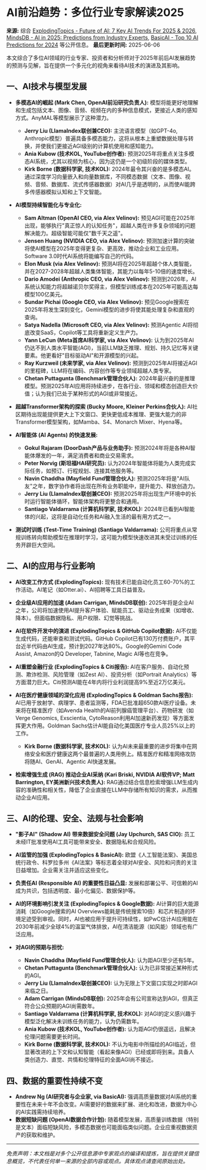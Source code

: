 # AI前沿趋势：多位行业专家解读2025

**来源:** 综合 [ExplodingTopics - Future of AI: 7 Key AI Trends For 2025 & 2026](https://explodingtopics.com/blog/future-of-ai), [MindsDB - AI in 2025: Predictions from Industry Experts](https://mindsdb.com/blog/ai-in-2025-predictions-from-industry-experts), [BasicAI - Top 10 AI Predictions for 2024](https://www.basic.ai/blog-post/top-10-ai-predictions-for-2024) 等公开信息。
**最后更新时间:** 2025-06-06

本文综合了多位AI领域的行业专家、投资者和分析师对于2025年前后AI发展趋势的预测与见解，旨在提供一个多元化的视角来看待AI技术的演进及其影响。

## 一、AI技术与模型发展

*   **多模态AI的崛起 (Mark Chen, OpenAI前沿研究负责人):** 模型将能更好地理解和生成包括文本、图像、音频、视频在内的多种信息模式，更接近人类的感知方式。AnyMAL等模型展示了这种潜力。
    *   **Jerry Liu (LlamaIndex联创兼CEO):** 主流语言模型（如GPT-4o, Anthropic模型）普遍具备多模态能力，这将从根本上重塑数据处理与转换，并使我们更接近AGI级别的计算机使用和感知能力。
    *   **Ania Kubow (技术KOL, YouTube创作者):** 预测2025年将重点关注多模态AI系统，尤其以视频为核心，因为这仍是一个初级阶段的媒体类型。
    *   **Kirk Borne (数据科学家, 技术KOL):** 2024年最令其兴奋的是多模态AI。通过深度学习向量嵌入和向量数据库，不同模态数据（文本、图像、视频、音频、数据库、流式传感器数据）对AI几乎是透明的，从而使AI能跨多传感器模拟认知和上下文智能。

*   **AI模型持续智能化与专业化:**
    *   **Sam Altman (OpenAI CEO, via Alex Velinov):** 预见AGI可能在2025年出现，能够执行"真正惊人的认知任务"，超越人类在许多复杂领域的问题解决能力。超级智能可能仅"数千天之遥"。
    *   **Jensen Huang (NVIDIA CEO, via Alex Velinov):** 预测加速计算的突破将使AI模型在2025年变得更复杂、更高效，推动企业和工业应用。Software 3.0时代AI系统将能编写自己的代码。
    *   **Elon Musk (via Alex Velinov):** 预测AI将在2025年超越个体人类智能，并在2027-2028年超越人类集体智能，其能力以每年5-10倍的速度增长。
    *   **Dario Amodei (Anthropic CEO, via Alex Velinov):** 预测到2026年，AI系统认知能力将超越诺贝尔奖得主，但模型训练成本在2025年可能高达每模型100亿美元。
    *   **Sundar Pichai (Google CEO, via Alex Velinov):** 预见Google搜索在2025年将发生深刻变化，Gemini模型的进步将使其能处理复杂和直观的查询。
    *   **Satya Nadella (Microsoft CEO, via Alex Velinov):** 预测Agentic AI将彻底改变SaaS，Copilot等工具将重新定义生产力。
    *   **Yann LeCun (Meta首席AI科学家, via Alex Velinov):** 认为到2025年AI仍达不到人类水平智能(AGI)，当前LLM缺乏推理、规划、持久记忆等关键要素。他更看好"目标驱动AI"和开源模型的兴起。
    *   **Ray Kurzweil (未来学家, via Alex Velinov):** 预测到2025年AI将接近AGI的里程碑，LLM将在编码、内容创作等专业领域超越人类专家。
    *   **Chetan Puttagunta (Benchmark管理合伙人):** 2024年最兴奋的是推理模型。预测2025年AI应用将持续进步，在各行业、领域和模态创造巨大价值；认为我们已处于某种形式的AGI或非常接近。

*   **超越Transformer架构的探索 (Bucky Moore, Kleiner Perkins合伙人):** AI社区期待出现能提供更大上下文窗口、更快更低成本推理、更强大能力的非Transformer模型架构，如Mamba、S4、Monarch Mixer、Hyena等。

*   **AI智能体 (AI Agents) 的快速发展:**
    *   **Gokul Rajaram (DoorDash产品与业务助手):** 预测2024年将是各种AI智能体爆发的一年，满足消费者和商业交易需求。
    *   **Peter Norvig (斯坦福HAI研究员):** 认为2024年智能体将能为人类完成实际任务，如预订、行程规划、连接其他服务等。
    *   **Navin Chaddha (Mayfield Fund管理合伙人):** 预测2025年将是"AI队友"之年，数字协作者将出现在所有业务职能中，提升能力、释放创造力。
    *   **Jerry Liu (LlamaIndex联创兼CEO):** 预测2025年将出现生产环境中的长时运行智能体循环，智能体架构将更整合和通用。
    *   **Santiago Valdarrama (计算机科学家, 技术KOL):** 2024年已看到AI智能体的兴起，这将是自动化任务和AI融入生活的最有用方式之一。

*   **测试时训练 (Test-Time Training) (Santiago Valdarrama):** 公司将重点从常规训练转向帮助模型在推理时学习，这可能为模型快速改进其未受过训练的任务开辟巨大空间。

## 二、AI的应用与行业影响

*   **AI改变工作方式 (ExplodingTopics):** 现有技术已能自动化员工60-70%的工作活动。AI笔记（如Otter.ai）、AI招聘等工具日益普及。

*   **企业级AI应用的加速 (Adam Carrigan, MindsDB联创):** 2025年将是企业AI之年，公司将加速使用AI提升客户体验、赋能员工、驱动业务成果（如增收、降本）。但面临数据隐私、用户权限、幻觉等挑战。

*   **AI在软件开发中的演进 (ExplodingTopics & GitHub Copilot数据):** AI不仅能生成代码，还能审查和测试代码。GitHub Copilot已有130万付费账户，其平台近半代码由AI生成，预计到2027年达80%。Google的Gemini Code Assist, Amazon的Q Developer, Tabnine, Magic AI等也在竞争。

*   **AI重塑金融行业 (ExplodingTopics & Citi报告):** AI在客户服务、自动化预测、欺诈检测、风险管理（如Zest AI）、投资分析（如Portrait Analytics）等方面潜力巨大。Citi预测AI能在4年内将行业利润提高9%至近2万亿美元。

*   **AI在医疗健康领域的深化应用 (ExplodingTopics & Goldman Sachs报告):** AI已用于放射学、病理学、患者监测等，FDA已批准超650款AI医疗设备。未来将在精准医疗（如Avenda Health的AI前列腺癌管理平台）、药物研发（如Verge Genomics, Exscientia, CytoReason利用AI加速新药发现）等方面发挥更大作用。Goldman Sachs估计AI能自动化美国医疗专业人员25%以上的工作。
    *   **Kirk Borne (数据科学家, 技术KOL):** 认为AI未来最重要的进步将集中在网络安全和医疗健康这两个最普遍的人类用例上。精准医疗和精准网络攻防将随AI、GenAI、Agentic AI快速发展。

*   **检索增强生成 (RAG) 推动企业AI采纳 (Kari Briski, NVIDIA AI软件VP; Matt Barrington, EY美洲新兴技术负责人):** RAG通过结合信息检索增强LLM生成内容的准确性和相关性，降低了企业直接在LLM中存储所有知识的需求，从而推动企业AI应用。

## 三、AI的伦理、安全、法规与社会影响

*   **"影子AI" (Shadow AI) 带来数据安全问题 (Jay Upchurch, SAS CIO):** 员工未经IT批准使用AI工具可能带来安全、数据隐私和合规风险。

*   **AI监管的加强 (ExplodingTopics & BasicAI):** 欧盟《人工智能法案》、美国总统行政令、科罗拉多州《AI法案》等标志着全球对AI安全、风险和问责的关注日益增加。企业需关注并适应这些变化。

*   **负责任AI (Responsible AI) 的重要性日益凸显:** 发展和部署公平、可信赖的AI成为共识，包括透明度、最小化偏见、数据保护等。

*   **AI的环境影响引发关注 (ExplodingTopics & Google数据):** AI计算的巨大能源消耗（如Google搜索的AI Overviews能耗是传统搜索10倍）和芯片制造的环境足迹受到审视。同时，AI也被应用于提升可持续性，如PwC估计AI应用能在2030年前减少全球4%的温室气体排放，AI在清洁能源（如风能）领域也有广泛应用。

*   **对AGI的预期与担忧:**
    *   **Navin Chaddha (Mayfield Fund管理合伙人):** 认为距AGI至少还有5年。
    *   **Chetan Puttagunta (Benchmark管理合伙人):** 认为已非常接近某种形式的AGI。
    *   **Jerry Liu (LlamaIndex联创兼CEO):** 认为无限上下文窗口实现之时即AGI来临之日。
    *   **Adam Carrigan (MindsDB联创):** 2025年会有公司宣称达到AGI，但真正符合公众预期的AGI尚需数年。
    *   **Santiago Valdarrama (计算机科学家, 技术KOL):** 对AGI的定义感兴趣于模型泛化解决未训练任务的能力，认为仍需数年。
    *   **Ania Kubow (技术KOL, YouTube创作者):** 认为距AGI仍很遥远，且解决伦理问题需要更长时间。
    *   **Kirk Borne (数据科学家, 技术KOL):** 不认为电影中所描绘的AGI临近，但显著改进的上下文和认知智能（看起来像AGI）已经或即将到来。具备人类创造力、直觉、共情和伦理特征的全面AGI尚不接近。

## 四、数据的重要性持续不变

*   **Andrew Ng (AI研究者与企业家, via BasicAI):** 强调高质量数据对AI系统的重要性在未来十年不会改变。AI需要好的数据来扩展、进化和改进，数据为中心的AI实践需持续培养。
*   **数据短缺问题 (OpenAI数据合作计划):** 随着模型发展，高质量训练数据（特别是文本）面临短缺风险，多模态数据也可能面临类似问题。企业应重视数据资产的获取和维护。

---
*免责声明：本文档是对多个公开信息源中专家观点的编译和提炼，旨在提供关键信息概览，不代表任何单一来源的全部内容或观点。具体观点请查阅原始出处。* 